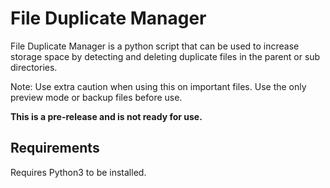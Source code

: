 # File Duplicate Manager
File Duplicate Manager is a python script that can be used to increase storage space by detecting and deleting duplicate files in the parent or sub directories.

Note: Use extra caution when using this on important files. Use the only preview mode or backup files before use.

<b>This is a pre-release and is not ready for use.</b>

## Requirements
Requires Python3 to be installed.

